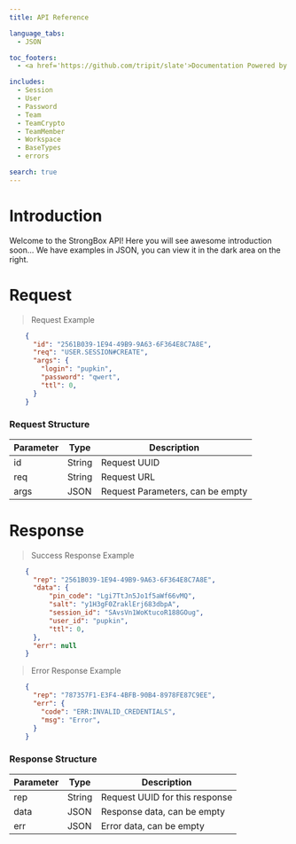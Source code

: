 ```yaml
---
title: API Reference

language_tabs:
  - JSON

toc_footers:
  - <a href='https://github.com/tripit/slate'>Documentation Powered by Slate</a>

includes:
  - Session
  - User
  - Password
  - Team
  - TeamCrypto
  - TeamMember
  - Workspace
  - BaseTypes
  - errors

search: true
---
```


# Introduction

Welcome to the StrongBox API! Here you will see awesome introduction soon...
We have examples in JSON, you can view it in the dark area on the right.

# Request

> Request Example

```json  
    {
      "id": "2561B039-1E94-49B9-9A63-6F364E8C7A8E",
      "req": "USER.SESSION#CREATE",
      "args": {
        "login": "pupkin",
        "password": "qwert",
        "ttl": 0,
      }
    }
```

### Request Structure

| Parameter |  Type     |             Description |
|------|---------|----------------------------------|
| id   |  String |  Request UUID                    |
| req  |  String |  Request URL                     |
| args |  JSON   |  Request Parameters, can be empty |


# Response

> Success Response Example

```json
    {
      "rep": "2561B039-1E94-49B9-9A63-6F364E8C7A8E",
      "data": {
          "pin_code": "Lgi7TtJn5Jo1f5aWf66vMQ",
          "salt": "y1H3gF0ZraklErj683dbpA",
          "session_id": "SAvsVn1WoKtucoR188GOug",
          "user_id": "pupkin",
          "ttl": 0,
      },
      "err": null
    }
```

> Error Response Example

```json
    {
      "rep": "787357F1-E3F4-4BFB-90B4-8978FE87C9EE",
      "err": {
        "code": "ERR:INVALID_CREDENTIALS",
        "msg": "Error",
      }
    }
```

### Response Structure

| Parameter |  Type     |             Description |
|------|---------|----------------------------------|
| rep  |  String |  Request UUID for this response  |
| data |  JSON   |  Response data, can be empty     |
| err  |  JSON   |  Error data, can be empty        |
